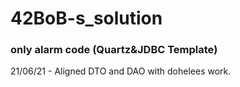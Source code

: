 # 42BoB-s_solution

### only alarm code (Quartz&JDBC Template)

21/06/21 - Aligned DTO and DAO with dohelees work.
